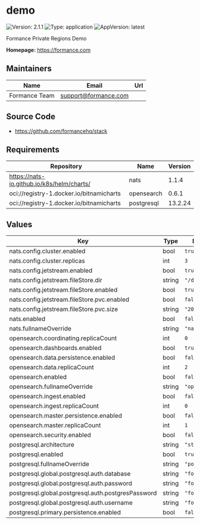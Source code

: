 # demo

![Version: 2.1.1](https://img.shields.io/badge/Version-2.1.1-informational?style=flat-square) ![Type: application](https://img.shields.io/badge/Type-application-informational?style=flat-square) ![AppVersion: latest](https://img.shields.io/badge/AppVersion-latest-informational?style=flat-square)

Formance Private Regions Demo

**Homepage:** <https://formance.com>

## Maintainers

| Name | Email | Url |
| ---- | ------ | --- |
| Formance Team | <support@formance.com> |  |

## Source Code

* <https://github.com/formancehq/stack>

## Requirements

| Repository | Name | Version |
|------------|------|---------|
| https://nats-io.github.io/k8s/helm/charts/ | nats | 1.1.4 |
| oci://registry-1.docker.io/bitnamicharts | opensearch | 0.6.1 |
| oci://registry-1.docker.io/bitnamicharts | postgresql | 13.2.24 |

## Values

| Key | Type | Default | Description |
|-----|------|---------|-------------|
| nats.config.cluster.enabled | bool | `true` |  |
| nats.config.cluster.replicas | int | `3` |  |
| nats.config.jetstream.enabled | bool | `true` |  |
| nats.config.jetstream.fileStore.dir | string | `"/data"` |  |
| nats.config.jetstream.fileStore.enabled | bool | `true` |  |
| nats.config.jetstream.fileStore.pvc.enabled | bool | `false` |  |
| nats.config.jetstream.fileStore.pvc.size | string | `"20Gi"` |  |
| nats.enabled | bool | `false` |  |
| nats.fullnameOverride | string | `"nats"` |  |
| opensearch.coordinating.replicaCount | int | `0` |  |
| opensearch.dashboards.enabled | bool | `true` |  |
| opensearch.data.persistence.enabled | bool | `false` |  |
| opensearch.data.replicaCount | int | `2` |  |
| opensearch.enabled | bool | `false` |  |
| opensearch.fullnameOverride | string | `"opensearch"` |  |
| opensearch.ingest.enabled | bool | `false` |  |
| opensearch.ingest.replicaCount | int | `0` |  |
| opensearch.master.persistence.enabled | bool | `false` |  |
| opensearch.master.replicaCount | int | `1` |  |
| opensearch.security.enabled | bool | `false` |  |
| postgresql.architecture | string | `"standalone"` |  |
| postgresql.enabled | bool | `true` |  |
| postgresql.fullnameOverride | string | `"postgresql"` |  |
| postgresql.global.postgresql.auth.database | string | `"formance"` |  |
| postgresql.global.postgresql.auth.password | string | `"formance"` |  |
| postgresql.global.postgresql.auth.postgresPassword | string | `"formance"` |  |
| postgresql.global.postgresql.auth.username | string | `"formance"` |  |
| postgresql.primary.persistence.enabled | bool | `false` |  |
